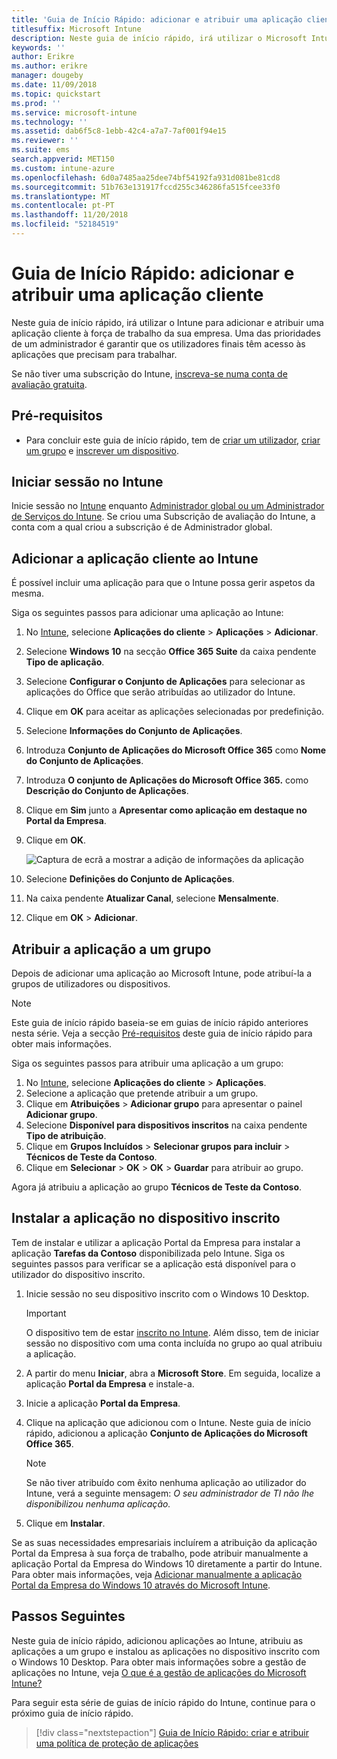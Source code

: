 ```yaml
---
title: 'Guia de Início Rápido: adicionar e atribuir uma aplicação cliente'
titlesuffix: Microsoft Intune
description: Neste guia de início rápido, irá utilizar o Microsoft Intune para adicionar e atribuir uma aplicação cliente.
keywords: ''
author: Erikre
ms.author: erikre
manager: dougeby
ms.date: 11/09/2018
ms.topic: quickstart
ms.prod: ''
ms.service: microsoft-intune
ms.technology: ''
ms.assetid: dab6f5c8-1ebb-42c4-a7a7-7af001f94e15
ms.reviewer: ''
ms.suite: ems
search.appverid: MET150
ms.custom: intune-azure
ms.openlocfilehash: 6d0a7485aa25dee74bf54192fa931d081be81cd8
ms.sourcegitcommit: 51b763e131917fccd255c346286fa515fcee33f0
ms.translationtype: MT
ms.contentlocale: pt-PT
ms.lasthandoff: 11/20/2018
ms.locfileid: "52184519"
---
```

# <a name="quickstart-add-and-assign-a-client-app"></a>Guia de Início Rápido: adicionar e atribuir uma aplicação cliente

Neste guia de início rápido, irá utilizar o Intune para adicionar e atribuir uma aplicação cliente à força de trabalho da sua empresa. Uma das prioridades de um administrador é garantir que os utilizadores finais têm acesso às aplicações que precisam para trabalhar. 

Se não tiver uma subscrição do Intune, [inscreva-se numa conta de avaliação gratuita](free-trial-sign-up.md).

## <a name="prerequisites"></a>Pré-requisitos

- Para concluir este guia de início rápido, tem de [criar um utilizador](quickstart-create-user.md), [criar um grupo](quickstart-create-group.md) e [inscrever um dispositivo](quickstart-setup-auto-enrollment.md).

## <a name="sign-in-to-intune"></a>Iniciar sessão no Intune

Inicie sessão no [Intune](https://aka.ms/intuneportal) enquanto [Administrador global ou um Administrador de Serviços do Intune](users-add.md#types-of-administrators). Se criou uma Subscrição de avaliação do Intune, a conta com a qual criou a subscrição é de Administrador global.

## <a name="add-the-client-app-to-intune"></a>Adicionar a aplicação cliente ao Intune

É possível incluir uma aplicação para que o Intune possa gerir aspetos da mesma. 

Siga os seguintes passos para adicionar uma aplicação ao Intune:

1. No [Intune](https://aka.ms/intuneportal), selecione **Aplicações do cliente** > **Aplicações** > **Adicionar**. 
2. Selecione **Windows 10** na secção **Office 365 Suite** da caixa pendente **Tipo de aplicação**.
3. Selecione **Configurar o Conjunto de Aplicações** para selecionar as aplicações do Office que serão atribuídas ao utilizador do Intune.
4. Clique em **OK** para aceitar as aplicações selecionadas por predefinição.
5. Selecione **Informações do Conjunto de Aplicações**.
6. Introduza **Conjunto de Aplicações do Microsoft Office 365** como **Nome do Conjunto de Aplicações**.
7. Introduza **O conjunto de Aplicações do Microsoft Office 365.** como **Descrição do Conjunto de Aplicações**.
8. Clique em **Sim** junto a **Apresentar como aplicação em destaque no Portal da Empresa**.
9. Clique em **OK**.

    ![Captura de ecrã a mostrar a adição de informações da aplicação](media/quickstart-add-assign-app/quickstart-add-assign-app-01.png)

8. Selecione **Definições do Conjunto de Aplicações**.
9. Na caixa pendente **Atualizar Canal**, selecione **Mensalmente**.
10. Clique em **OK** > **Adicionar**.

## <a name="assign-the-app-to-a-group"></a>Atribuir a aplicação a um grupo

Depois de adicionar uma aplicação ao Microsoft Intune, pode atribuí-la a grupos de utilizadores ou dispositivos.

> [!NOTE]
> Este guia de início rápido baseia-se em guias de início rápido anteriores nesta série. Veja a secção [Pré-requisitos](quickstart-add-assign-app.md#prerequisites) deste guia de início rápido para obter mais informações.

Siga os seguintes passos para atribuir uma aplicação a um grupo:
1. No [Intune](https://aka.ms/intuneportal), selecione **Aplicações do cliente** > **Aplicações**. 
2. Selecione a aplicação que pretende atribuir a um grupo.   
3. Clique em **Atribuições** > **Adicionar grupo** para apresentar o painel **Adicionar grupo**.
4. Selecione **Disponível para dispositivos inscritos** na caixa pendente **Tipo de atribuição**. 
5. Clique em **Grupos Incluídos** > **Selecionar grupos para incluir** > **Técnicos de Teste da Contoso**.
6. Clique em **Selecionar** > **OK** > **OK** > **Guardar** para atribuir ao grupo.

Agora já atribuiu a aplicação ao grupo **Técnicos de Teste da Contoso**.

## <a name="install-the-app-on-the-enrolled-device"></a>Instalar a aplicação no dispositivo inscrito

Tem de instalar e utilizar a aplicação Portal da Empresa para instalar a aplicação **Tarefas da Contoso** disponibilizada pelo Intune. Siga os seguintes passos para verificar se a aplicação está disponível para o utilizador do dispositivo inscrito.

1. Inicie sessão no seu dispositivo inscrito com o Windows 10 Desktop.

    > [!IMPORTANT]
    > O dispositivo tem de estar [inscrito no Intune](quickstart-enroll-windows-device.md). Além disso, tem de iniciar sessão no dispositivo com uma conta incluída no grupo ao qual atribuiu a aplicação.

2. A partir do menu **Iniciar**, abra a **Microsoft Store**. Em seguida, localize a aplicação **Portal da Empresa** e instale-a.
3. Inicie a aplicação **Portal da Empresa**.
4. Clique na aplicação que adicionou com o Intune. Neste guia de início rápido, adicionou a aplicação **Conjunto de Aplicações do Microsoft Office 365**.

    > [!NOTE]
    > Se não tiver atribuído com êxito nenhuma aplicação ao utilizador do Intune, verá a seguinte mensagem: *O seu administrador de TI não lhe disponibilizou nenhuma aplicação.*

5. Clique em **Instalar**.

Se as suas necessidades empresariais incluírem a atribuição da aplicação Portal da Empresa à sua força de trabalho, pode atribuir manualmente a aplicação Portal da Empresa do Windows 10 diretamente a partir do Intune. Para obter mais informações, veja [Adicionar manualmente a aplicação Portal da Empresa do Windows 10 através do Microsoft Intune](store-apps-company-portal-app.md).

## <a name="next-steps"></a>Passos Seguintes

Neste guia de início rápido, adicionou aplicações ao Intune, atribuiu as aplicações a um grupo e instalou as aplicações no dispositivo inscrito com o Windows 10 Desktop. Para obter mais informações sobre a gestão de aplicações no Intune, veja [O que é a gestão de aplicações do Microsoft Intune?](app-management.md)

Para seguir esta série de guias de início rápido do Intune, continue para o próximo guia de início rápido.

> [!div class="nextstepaction"]
> [Guia de Início Rápido: criar e atribuir uma política de proteção de aplicações](quickstart-create-assign-app-policy.md)
